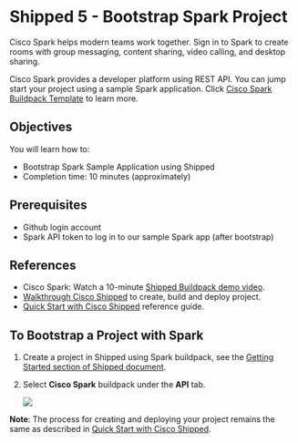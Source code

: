 # Shipped 5 - Bootstrap Spark Project


Cisco Spark helps modern teams work together. Sign in to Spark to create rooms with group messaging, content sharing, video calling, and desktop sharing.
 
Cisco Spark provides a developer platform using REST API. You can jump start your project using a sample Spark application. Click <a href="https://github.com/CiscoCloud/shipped-buildpack-template-spark" target="_blank">Cisco Spark Buildpack Template</a> to learn more. 


## Objectives

You will learn how to:

- Bootstrap Spark Sample Application using Shipped
- Completion time: 10 minutes (approximately)

## Prerequisites

- Github login account
- Spark API token to log in to our sample Spark app (after bootstrap)

## References

- Cisco Spark: Watch a 10-minute <a href="https://cisco.webex.com/cisco/ldr.php?RCID=98837d3fbf139ce537e8f11a660ccff0" target="_blank" >Shipped Buildpack demo video</a>. 
- <a href="http://shipped-cisco.com/shipped/api-docs/build/index.html#walkthroughs" target="_blank">Walkthrough Cisco Shipped</a> to create, build and deploy project.
- <a href="https://github.com/CiscoCloud/Shipped-Learning-Labs/blob/master/labs/shipped-quick-start/1.md" target="_blank">Quick Start with Cisco Shipped</a> reference guide.

## To Bootstrap a Project with Spark 
1. Create a project in Shipped using Spark buildpack, see the <a href="http://shipped-cisco.com/shipped/api-docs/build/index.html#walkthroughs" target="_blank">Getting Started section of Shipped document</a>.
2. Select **Cisco Spark** buildpack under the **API** tab.

    ![](posts/files/shipped-bootstrap-spark/assets/add-spark-api.png)

**Note**: The process for creating and deploying your project remains the same as described in <a href="https://github.com/CiscoCloud/Shipped-Learning-Labs/blob/master/labs/shipped-quick-start/1.md" target="_blank">Quick Start with Cisco Shipped</a>. 
